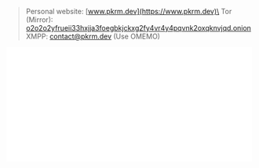> Personal website: [www.pkrm.dev](https://www.pkrm.dev)\
> Tor (Mirror): [o2o2o2yfrueii33hxjja3foegbkjckxg2fy4vr4y4pqvnk2oxqknvjqd.onion](http://o2o2o2yfrueii33hxjja3foegbkjckxg2fy4vr4y4pqvnk2oxqknvjqd.onion/)\
> XMPP: [contact@pkrm.dev](xmpp:contact@pkrm.dev) (Use OMEMO)

<img src="./github-metrics.svg" width="500px">
